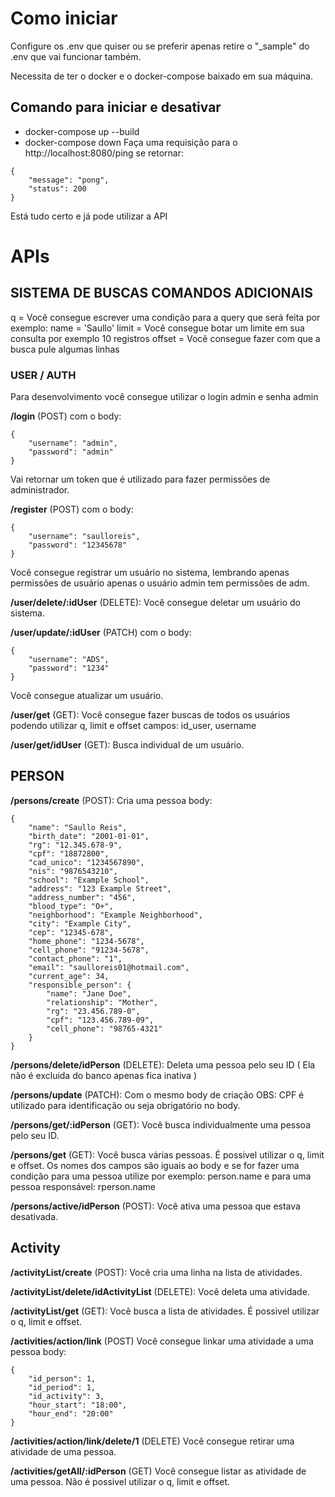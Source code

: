 # Como iniciar

Configure os .env que quiser ou se preferir apenas retire o "_sample" do .env que vai funcionar também.

Necessita de ter o docker e o docker-compose baixado em sua máquina.

## Comando para iniciar e desativar

- docker-compose up --build
- docker-compose down
Faça uma requisição para o http://localhost:8080/ping se retornar:
```
{
    "message": "pong",
    "status": 200
}
```

Está tudo certo e já pode utilizar a API

# APIs

## SISTEMA DE BUSCAS COMANDOS ADICIONAIS

q = Você consegue escrever uma condição para a query que será feita por exemplo:
name = 'Saullo' 
limit = Você consegue botar um limite em sua consulta por exemplo 10 registros
offset = Você consegue fazer com que a busca pule algumas linhas

### USER / AUTH

Para desenvolvimento você consegue utilizar o login admin e senha admin

<strong>/login</strong> (POST) com o body:
```
{
    "username": "admin",
    "password": "admin"
}
```
Vai retornar um token que é utilizado para fazer permissões de administrador.

<strong>/register</strong> (POST) com o body:
```
{
    "username": "saulloreis",
    "password": "12345678"
}
```
Você consegue registrar um usuário no sistema, lembrando apenas permissões de usuário apenas o usuário admin tem permissões de adm.

<strong>/user/delete/:idUser</strong> (DELETE):
Você consegue deletar um usuário do sistema.

<strong>/user/update/:idUser</strong> (PATCH) com o body:
```
{   
    "username": "ADS",
    "password": "1234" 
}
```
Você consegue atualizar um usuário.

<strong>/user/get</strong> (GET):
Você consegue fazer buscas de todos os usuários podendo utilizar q, limit e offset 
campos:
    id_user,
    username

<strong>/user/get/idUser</strong> (GET):
Busca individual de um usuário.

## PERSON

<strong>/persons/create</strong> (POST):
Cria uma pessoa body:
```
{
    "name": "Saullo Reis",
    "birth_date": "2001-01-01",
    "rg": "12.345.678-9",
    "cpf": "18872800",
    "cad_unico": "1234567890",
    "nis": "9876543210",
    "school": "Example School",
    "address": "123 Example Street",
    "address_number": "456",
    "blood_type": "O+",
    "neighborhood": "Example Neighborhood",
    "city": "Example City",
    "cep": "12345-678",
    "home_phone": "1234-5678",
    "cell_phone": "91234-5678",
    "contact_phone": "1",
    "email": "saulloreis01@hotmail.com",
    "current_age": 34,
    "responsible_person": {
        "name": "Jane Doe",
        "relationship": "Mother",
        "rg": "23.456.789-0",
        "cpf": "123.456.789-09",
        "cell_phone": "98765-4321"
    }
}
```

<strong>/persons/delete/idPerson</strong> (DELETE):
Deleta uma pessoa pelo seu ID ( Ela não é excluida do banco apenas fica inativa )

<strong>/persons/update</strong> (PATCH): 
Com o mesmo body de criação OBS: CPF é utilizado para identificação ou seja obrigatório no body.

<strong>/persons/get/:idPerson</strong> (GET):
Você busca individualmente uma pessoa pelo seu ID.

<strong>/persons/get</strong> (GET): 
Você busca várias pessoas. É possivel utilizar o q, limit e offset.
Os nomes dos campos são iguais ao body e se for fazer uma condição para uma pessoa utilize por exemplo: person.name e para uma pessoa responsável: rperson.name

<strong>/persons/active/idPerson</strong> (POST):
Você ativa uma pessoa que estava desativada.

## Activity

<strong>/activityList/create</strong> (POST):
Você cria uma linha na lista de atividades.

<strong>/activityList/delete/idActivityList</strong> (DELETE):
Você deleta uma atividade.

<strong>/activityList/get</strong> (GET):
Você busca a lista de atividades. É possivel utilizar o q, limit e offset.

<strong>/activities/action/link</strong> (POST)
Você consegue linkar uma atividade a uma pessoa body:
```
{
    "id_person": 1,
    "id_period": 1,
    "id_activity": 3,
    "hour_start": "18:00",
    "hour_end": "20:00"
}
```

<strong>/activities/action/link/delete/1</strong> (DELETE)
Você consegue retirar uma atividade de uma pessoa.

<strong>/activities/getAll/:idPerson</strong> (GET)
Você consegue listar as atividade de uma pessoa. Não é possivel utilizar o q, limit e offset.

